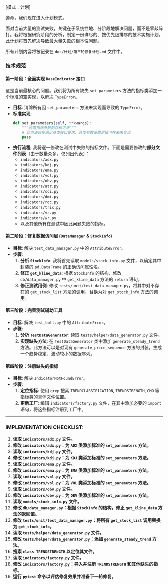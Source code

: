 [模式：计划]

遵命，我们现在进入计划模式。

面对当前大量的测试失败，关键在于系统性地、分阶段地解决问题，而不是零敲碎打。我将根据研究阶段的分析，制定一份详尽的、按优先级排序的技术实施计划。此计划将首先解决导致最大量失败的根本性问题。

所有计划内容将被记录在 `doc/计划/第三轮修复计划.md` 文件中。

### 技术规范

#### 第一阶段：全面实现 `BaseIndicator` 接口

这是当前最核心的问题。我们将为所有缺失 `set_parameters` 方法的指标类添加一个标准的空实现，以解决 `TypeError`。

*   **目标**: 消除所有因 `set_parameters` 方法未实现而导致的 `TypeError`。
*   **标准实现**:
    ```python
    def set_parameters(self, **kwargs):
        """设置指标参数的存根方法"""
        # 此方法旨在满足基类接口要求，具体参数设置逻辑可在未来实现
        pass
    ```
*   **执行流程**: 我将逐一修改在测试中失败的指标文件。下面是需要修改的**部分文件列表**（由于数量众多，仅列出代表）：
    *   `indicators/adx.py`
    *   `indicators/kdj.py`
    *   `indicators/ema.py`
    *   `indicators/vol.py`
    *   `indicators/obv.py`
    *   `indicators/atr.py`
    *   `indicators/cci.py`
    *   `indicators/dmi.py`
    *   `indicators/roc.py`
    *   `indicators/trix.py`
    *   `indicators/vr.py`
    *   `indicators/wr.py`
    *   以及其他所有在测试中因此问题失败的指标。

#### 第二阶段：修复数据访问层 (`DataManager` & `StockInfo`)

*   **目标**: 解决 `test_data_manager.py` 中的 `AttributeError`。
*   **步骤**:
    1.  **分析 `StockInfo`**: 我将首先读取 `models/stock_info.py` 文件，以确定其中封装的 `pd.DataFrame` 的正确访问属性名。
    2.  **修正 `get_kline_data`**: 根据 `StockInfo` 的结构，修改 `db/data_manager.py` 中 `get_kline_data` 方法的 `return` 语句。
    3.  **修正测试用例**: 修改 `tests/unit/test_data_manager.py`，将其中对不存在的 `get_stock_list` 方法的调用，替换为对 `get_stock_info` 方法的调用。

#### 第三阶段：完善测试辅助工具

*   **目标**: 解决 `test_boll.py` 中的 `AttributeError`。
*   **步骤**:
    1.  **分析 `TestDataGenerator`**: 读取 `tests/helper/data_generator.py` 文件。
    2.  **实现缺失方法**: 在 `TestDataGenerator` 类中添加 `generate_steady_trend` 方法。此方法可以是对现有 `generate_price_sequence` 方法的封装，生成一个趋势稳定、波动较小的数据序列。

#### 第四阶段：注册缺失的指标

*   **目标**: 解决 `IndicatorNotFoundError`。
*   **步骤**:
    1.  **定位指标**: 使用 `grep` 搜索 `TRENDCLASSIFICATION`, `TRENDSTRENGTH`, `CMO` 等指标类的具体文件位置。
    2.  **更新工厂**: 编辑 `indicators/factory.py` 文件，在其中添加必要的 `import` 语句，将这些指标注册到工厂中。

---

### IMPLEMENTATION CHECKLIST:

1.  **读取 `indicators/adx.py` 文件。**
2.  **修改 `indicators/adx.py`：为 `ADX` 类添加标准的 `set_parameters` 方法。**
3.  **读取 `indicators/kdj.py` 文件。**
4.  **修改 `indicators/kdj.py`：为 `KDJ` 类添加标准的 `set_parameters` 方法。**
5.  **读取 `indicators/ema.py` 文件。**
6.  **修改 `indicators/ema.py`：为 `EMA` 类添加标准的 `set_parameters` 方法。**
7.  **读取 `indicators/vol.py` 文件。**
8.  **修改 `indicators/vol.py`：为 `VOL` 类添加标准的 `set_parameters` 方法。**
9.  **读取 `indicators/obv.py` 文件。**
10. **修改 `indicators/obv.py`：为 `OBV` 类添加标准的 `set_parameters` 方法。**
11. **读取 `models/stock_info.py` 文件。**
12. **修改 `db/data_manager.py`：根据 `StockInfo` 的结构，修正 `get_kline_data` 方法的返回值。**
13. **修改 `tests/unit/test_data_manager.py`：将所有 `get_stock_list` 调用替换为 `get_stock_info`。**
14. **读取 `tests/helper/data_generator.py` 文件。**
15. **修改 `tests/helper/data_generator.py`：添加 `generate_steady_trend` 方法。**
16. **搜索 `class TRENDSTRENGTH` 以定位其文件。**
17. **读取 `indicators/factory.py` 文件。**
18. **修改 `indicators/factory.py`：导入并注册 `TRENDSTRENGTH` 和其他缺失的指标。**
19. **运行 `pytest` 命令以评估修复效果并准备下一轮修复。** 